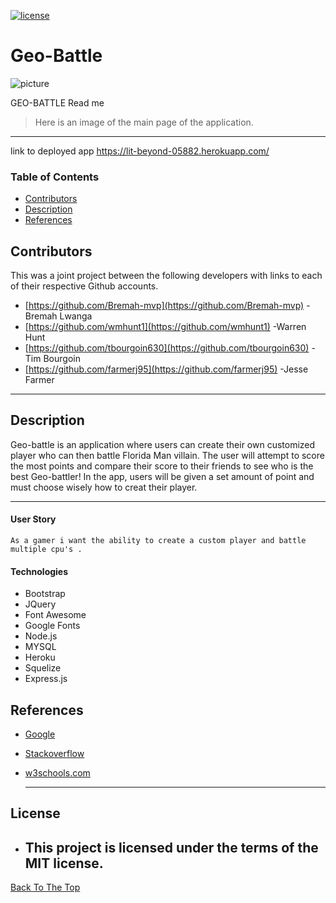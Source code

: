 [![license](https://img.shields.io/github/license/DAVFoundation/captain-n3m0.svg?style=flat-square)](https://github.com/DAVFoundation/captain-n3m0/blob/master/LICENSE)
# Geo-Battle

![picture](https://github.com/tbourgoin630/Geo-Battle/blob/master/app/public/assets/battle.png)

GEO-BATTLE Read me

> Here is an image of the main page of the application.
---

link to deployed app https://lit-beyond-05882.herokuapp.com/

### Table of Contents
-  [Contributors](#contributors)
-  [Description](#description)
-  [References](#references)
## Contributors
This was a joint project between the following developers with links to each of their respective Github accounts.

- [https://github.com/Bremah-mvp](https://github.com/Bremah-mvp) -Bremah Lwanga
- [https://github.com/wmhunt1](https://github.com/wmhunt1) -Warren Hunt
- [https://github.com/tbourgoin630](https://github.com/tbourgoin630) -Tim Bourgoin
- [https://github.com/farmerj95](https://github.com/farmerj95) -Jesse Farmer

---
## Description

Geo-battle is an application where users can create their own customized player who can then battle Florida Man villain. The user will  attempt to score the most points and compare their score to their friends to see who is the best Geo-battler! In the app, users will be given a set amount of point and must choose wisely how to creat their player. 

---

#### User Story
```
As a gamer i want the ability to create a custom player and battle multiple cpu's .
```
#### Technologies
- Bootstrap
- JQuery
- Font Awesome
- Google Fonts
- Node.js
- MYSQL
- Heroku
- Squelize
- Express.js

## References
- [Google](https://www.google.com/search?rlz=1C1CHBF_enUS897US897&sxsrf=ALeKk02B1ruRG65iESFFq7rXg9ygTaf64A%3A1596668160045&ei=ADkrX-CnAvaoytMP55W7kAo&q=how+tall+is+a+goat&oq=how+tall+is+a+goat&gs_lcp=CgZwc3ktYWIQAzICCAAyAggAMgYIABAWEB4yBggAEBYQHjIGCAAQFhAeMgYIABAWEB4yBggAEBYQHjIGCAAQFhAeMgYIABAWEB4yBggAEBYQHjoECCMQJzoFCAAQkQI6CAguEMcBEKMCOgUIABCLAzoLCC4QxwEQowIQiwM6AgguOgcIABBGEPsBOggIABAWEAoQHlCA6gJYrqIDYKOlA2gBcAB4AIABb4gBnwuSAQQxNy4ymAEAoAEBqgEHZ3dzLXdpergBAsABAQ&sclient=psy-ab&ved=0ahUKEwjgp4O0lIXrAhV2lHIEHefKDqIQ4dUDCAw&uact=5)
- [Stackoverflow](https://stackoverflow.com/questions/28258106/materialize-css-select-doesnt-seem-to-render)
- [w3schools.com](https://www.w3schools.com/js/js_ajax_intro.asp)

  ---
  
## License
- This project is licensed under the terms of the MIT license.
  ---
  
[Back To The Top](#)
